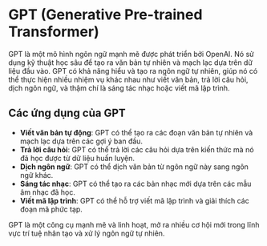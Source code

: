 # GPT (Generative Pre-trained Transformer)

GPT là một mô hình ngôn ngữ mạnh mẽ được phát triển bởi OpenAI. Nó sử dụng kỹ thuật học sâu để tạo ra văn bản tự nhiên và mạch lạc dựa trên dữ liệu đầu vào. GPT có khả năng hiểu và tạo ra ngôn ngữ tự nhiên, giúp nó có thể thực hiện nhiều nhiệm vụ khác nhau như viết văn bản, trả lời câu hỏi, dịch ngôn ngữ, và thậm chí là sáng tác nhạc hoặc viết mã lập trình.

## Các ứng dụng của GPT
- **Viết văn bản tự động**: GPT có thể tạo ra các đoạn văn bản tự nhiên và mạch lạc dựa trên các gợi ý ban đầu.
- **Trả lời câu hỏi**: GPT có thể trả lời các câu hỏi dựa trên kiến thức mà nó đã học được từ dữ liệu huấn luyện.
- **Dịch ngôn ngữ**: GPT có thể dịch văn bản từ ngôn ngữ này sang ngôn ngữ khác.
- **Sáng tác nhạc**: GPT có thể tạo ra các bản nhạc mới dựa trên các mẫu âm nhạc đã học.
- **Viết mã lập trình**: GPT có thể hỗ trợ viết mã lập trình và giải thích các đoạn mã phức tạp.

GPT là một công cụ mạnh mẽ và linh hoạt, mở ra nhiều cơ hội mới trong lĩnh vực trí tuệ nhân tạo và xử lý ngôn ngữ tự nhiên.